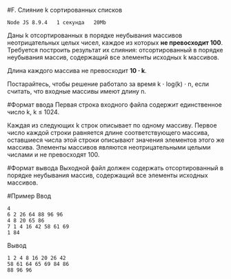 #F. Слияние k сортированных списков

    Node JS 8.9.4	1 секунда	20Mb

Даны k отсортированных в порядке неубывания массивов неотрицательных целых чисел, каждое из которых **не превосходит 100**. Требуется построить результат их слияния: отсортированный в порядке неубывания массив, содержащий все элементы исходных k массивов.

Длина каждого массива не превосходит **10 ⋅ k**.

Постарайтесь, чтобы решение работало за время k ⋅ log(k) ⋅ n, если считать, что входные массивы имеют длину n.

#Формат ввода
Первая строка входного файла содержит единственное число k, k ≤ 1024.

Каждая из следующих k строк описывает по одному массиву. Первое число каждой строки равняется длине соответствующего массива, оставшиеся числа этой строки описывают значения элементов этого же массива. Элементы массивов являются неотрицательными целыми числами и не превосходят 100.

#Формат вывода
Выходной файл должен содержать отсортированный в порядке неубывания массив, содержащий все элементы исходных массивов.

#Пример
Ввод

    4
    6 2 26 64 88 96 96
    4 8 20 65 86
    7 1 4 16 42 58 61 69
    1 84

Вывод

    1 2 4 8 16 20 26 42
    58 61 64 65 69 84 86
    88 96 96 
